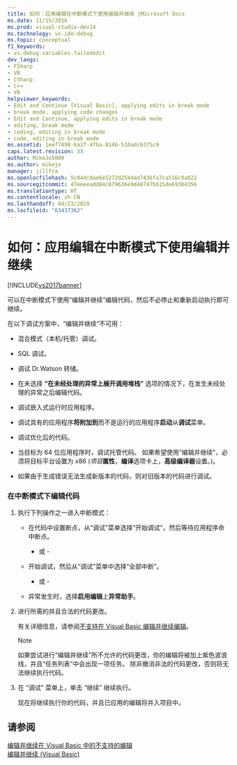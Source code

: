 ```yaml
---
title: 如何：应用编辑在中断模式下使用编辑并继续 |Microsoft Docs
ms.date: 11/15/2016
ms.prod: visual-studio-dev14
ms.technology: vs-ide-debug
ms.topic: conceptual
f1_keywords:
- vs.debug.variables.failededit
dev_langs:
- FSharp
- VB
- CSharp
- C++
- VB
helpviewer_keywords:
- Edit and Continue [Visual Basic], applying edits in break mode
- break mode, applying code changes
- Edit and Continue, applying edits in break mode
- editing, break mode
- coding, editing in break mode
- code, editing in break mode
ms.assetid: 1eef7498-6a1f-4fba-8146-510adc6375c9
caps.latest.revision: 33
author: MikeJo5000
ms.author: mikejo
manager: jillfra
ms.openlocfilehash: 5c04dc0ae6e5272d2544ad7436fa7ca516c9a022
ms.sourcegitcommit: 47eeeeadd84c879636e9d48747b615de69384356
ms.translationtype: HT
ms.contentlocale: zh-CN
ms.lasthandoff: 04/23/2019
ms.locfileid: "63437362"
---
```

# <a name="how-to-apply-edits-in-break-mode-with-edit-and-continue"></a>如何：应用编辑在中断模式下使用编辑并继续
[!INCLUDE[vs2017banner](../includes/vs2017banner.md)]

可以在中断模式下使用“编辑并继续”编辑代码，然后不必停止和重新启动执行即可继续。  
  
 在以下调试方案中，“编辑并继续”不可用：  
  
- 混合模式（本机/托管）调试。  
  
- SQL 调试。  
  
- 调试 Dr.Watson 转储。  
  
- 在未选择 **“在未经处理的异常上展开调用堆栈”** 选项的情况下，在发生未经处理的异常之后编辑代码。  
  
- 调试嵌入式运行时应用程序。  
  
- 调试具有的应用程序**将附加到**而不是运行的应用程序**启动**从**调试**菜单。  
  
- 调试优化后的代码。  
  
- 当目标为 64 位应用程序时，调试托管代码。 如果希望使用“编辑并继续”，必须将目标平台设置为 x86 (_项目_**属性**，**编译**选项卡上，**高级编译器**设置。)。  
  
- 如果由于生成错误无法生成新版本的代码，则对旧版本的代码进行调试。  
  
### <a name="to-edit-code-in-break-mode"></a>在中断模式下编辑代码  
  
1. 执行下列操作之一进入中断模式：  
  
    - 在代码中设置断点，从“调试”菜单选择“开始调试”，然后等待应用程序命中断点。  
  
         - 或 -  
  
    - 开始调试，然后从“调试”菜单中选择“全部中断”。  
  
         - 或 -  
  
    - 异常发生时，选择**启用编辑**上**异常助手**。  
  
2. 进行所需的并且合法的代码更改。  
  
     有关详细信息，请参阅[不支持在 Visual Basic 编辑并继续编辑](../debugger/unsupported-edits-in-visual-basic-edit-and-continue.md)。  
  
    > [!NOTE]
    > 如果尝试进行“编辑并继续”所不允许的代码更改，你的编辑将被加上紫色波浪线，并且“任务列表”中会出现一项任务。 除非撤消非法的代码更改，否则将无法继续执行代码。  
  
3. 在 “调试” 菜单上，单击 “继续” 继续执行。  
  
     现在将继续执行你的代码，并且已应用的编辑将并入项目中。  
  
## <a name="see-also"></a>请参阅  
 [编辑并继续在 Visual Basic 中的不支持的编辑](../debugger/unsupported-edits-in-visual-basic-edit-and-continue.md)   
 [编辑并继续 (Visual Basic)](../debugger/edit-and-continue-visual-basic.md)
